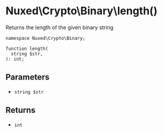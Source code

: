 # Nuxed\\Crypto\\Binary\\length()




Returns the length of the given binary string




``` Hack
namespace Nuxed\Crypto\Binary;

function length(
  string $str,
): int;
```




## Parameters




+ ` string $str `




## Returns




* ` int `